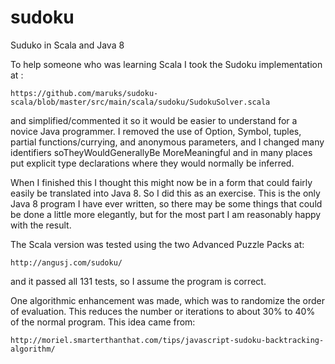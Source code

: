 sudoku
======

Suduko in Scala and Java 8

To help someone who was learning Scala I took the Sudoku implementation at :

    https://github.com/maruks/sudoku-scala/blob/master/src/main/scala/sudoku/SudokuSolver.scala

and simplified/commented it so it would be easier to understand for a novice Java programmer. I removed the use of Option, Symbol, tuples, partial functions/currying, and anonymous parameters, and I changed many identifiers soTheyWouldGenerallyBe MoreMeaningful and in many places put explicit type declarations where they would normally be inferred.

When I finished this I thought this might now be in a form that could fairly easily be translated into Java 8. So I did this as an exercise. This is the only Java 8 program I have ever written, so there may be some things that could be done a little more elegantly, but for the most part I am reasonably happy with the result.

The Scala version was tested using the two Advanced Puzzle Packs at:

    http://angusj.com/sudoku/

and it passed all 131 tests, so I assume the program is correct.

One algorithmic enhancement was made, which was to randomize the order of evaluation. This reduces the number or iterations to about 30% to 40% of the normal program. This idea came from:

    http://moriel.smarterthanthat.com/tips/javascript-sudoku-backtracking-algorithm/
